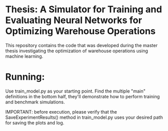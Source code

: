 # Thesis: A Simulator for Training and Evaluating Neural Networks for Optimizing Warehouse Operations
This repository contains the code that was developed during the master thesis investigating the optimization of warehouse operations using machine learning. 

# Running:
Use train_model.py as your starting point. Find the multiple "main" definitions in the bottom half, they'll demonstrate how to perform training and benchmark simulations.

IMPORTANT: before execution, please verify that the SaveExperimentResults() method in train_model.py uses your desired path for saving the plots and log.
